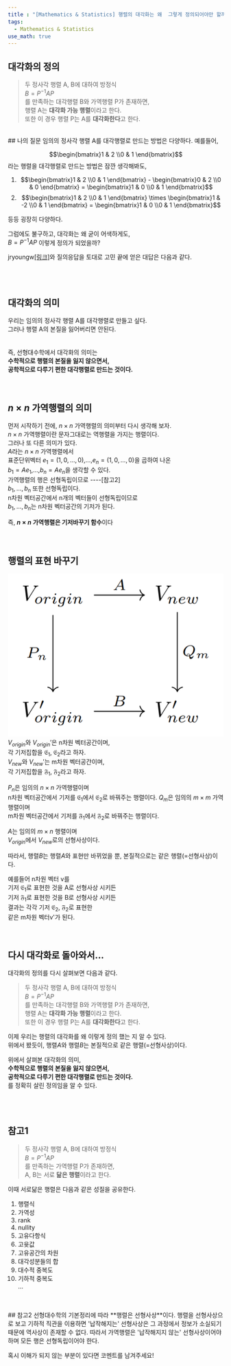 ```yaml
---
title : "[Mathematics & Statistics] 행렬의 대각화는 왜  그렇게 정의되어야만 할까"
tags:
  - Mathematics & Statistics
use_math: true
---
```


## 대각화의 정의
>두 정사각 행렬 A, B에 대하여 방정식  
>$B=P^{-1}AP$  
>를 만족하는 대각행렬 B와 가역행렬 P가 존재하면,  
>행렬 A는 **대각화 가능 행렬**이라고 한다.  
>또한 이 경우 행렬 P는 A를 **대각화한다**고 한다.  
  
<br>  
## 나의 질문
임의의 정사각 행렬 A를 대각행렬로 만드는 방법은 다양하다.
예를들어,  
  
$$\begin{bmatrix}1 & 2 \\0 & 1 \end{bmatrix}$$ 라는 행렬을 대각행렬로 만드는 방법은 잠깐 생각해봐도,  

1) $$\begin{bmatrix}1 & 2 \\0 & 1 \end{bmatrix} - \begin{bmatrix}0 & 2 \\0 & 0 \end{bmatrix} = \begin{bmatrix}1 & 0 \\0 & 1 \end{bmatrix}$$   
2) $$\begin{bmatrix}1 & 2 \\0 & 1 \end{bmatrix}  \times  \begin{bmatrix}1 & -2 \\0 & 1 \end{bmatrix} = \begin{bmatrix}1 & 0 \\0 & 1 \end{bmatrix}$$   

등등 굉장히 다양하다.  
  
그럼에도 불구하고, 대각화는 왜 굳이 어색하게도,  
$B=P^{-1}AP$ 
이렇게 정의가 되었을까?   
  
jryoungw[[링크]](https://jryoungw.github.io/)와 질의응답을 토대로 고민 끝에 얻은 대답은 다음과 같다.  
<br>  
<br>  
## 대각화의 의미
우리는 임의의 정사각 행렬 A를 대각행렬로 만들고 싶다.   
그러나 행렬 A의 본질을 잃어버리면 안된다.  
<br>  
즉, 선형대수학에서 대각화의 의미는  
**수학적으로 행렬의 본질을 잃지 않으면서,   
공학적으로 다루기 편한 대각행렬로 만드는 것이다.**
<br>  
<br>  
## $n\times n$ 가역행렬의 의미
먼저 시작하기 전에, $n\times n$ 가역행렬의 의미부터 다시 생각해 보자.  
$n\times n$ 가역행렬이란 문자그대로는 역행렬을 가지는 행렬이다.  
그러나 또 다른 의미가 있다.  
$A$라는 $n\times n$ 가역행렬에서  
표준단위벡터 $e_{1}=(1,0,...,0)$,...,$e_{n}=(1,0,...,0)$을 곱하여 나온  
$b_{1}=Ae_{1}$,...,$b_{n}=Ae_{n}$을 생각할 수 있다.  
가역행렬의 행은 선형독립이므로 ----[참고2]  
$b_{1},...,b_{n}$ 또한 선형독립이다.  
n차원 벡터공간에서 n개의 벡터들이 선형독립이므로  
$b_{1},...,b_{n}$는 n차원 벡터공간의 기저가 된다.  
  
즉, **$n\times n$ 가역행렬은 기저바꾸기 함수**이다
<br>  
<br>   
## 행렬의 표현 바꾸기
![그림](./img/change-the-basis.PNG)   
$V_{origin}$와 $V_{origin}'$은 n차원 벡터공간이며,  
각 기저집합을 $\mathfrak{E_{1}}$, $\mathfrak{E_{2}}$라고 하자.  
$V_{new}$와 $V_{new}'$는 m차원 벡터공간이며,  
각 기저집합을 $\mathfrak{F_{1}}$, $\mathfrak{F_{2}}$라고 하자.  
  
$P_{n}$은 임의의 $n\times n$ 가역행렬이며  
n차원 벡터공간에서 기저를 $\mathfrak{E_{1}}$에서 $\mathfrak{E_{2}}$로 바꿔주는 행렬이다.
$Q_{m}$은 임의의 $m\times m$ 가역행렬이며  
m차원 벡터공간에서 기저를 $\mathfrak{F_{1}}$에서 $\mathfrak{F_{2}}$로 바꿔주는 행렬이다.  
   
$A$는 임의의 $m\times n$ 행렬이며  
$V_{origin}$에서 $V_{new}$로의 선형사상이다.    
  
따라서, 행렬$B$는 행렬$A$와 표현만 바뀌었을 뿐, 본질적으로는 같은 행렬(=선형사상)이다.  

예를들어 n차원 벡터 v를  
기저 $\mathfrak{E_{1}}$로 표현한 것을 A로 선형사상 시키든  
기저 $\mathfrak{F_{1}}$로 표현한 것을 B로 선형사상 시키든  
결과는 각각 기저 $\mathfrak{E_{2}}$, $\mathfrak{F_{2}}$로 표현한  
같은 m차원 벡터v'가 된다.
<br>  
<br>  
## 다시 대각화로 돌아와서...
대각화의 정의를 다시 살펴보면 다음과 같다.  
  
>두 정사각 행렬 A, B에 대하여 방정식  
>$B=P^{-1}AP$  
>를 만족하는 대각행렬 B와 가역행렬 P가 존재하면,  
>행렬 A는 **대각화 가능 행렬**이라고 한다.  
>또한 이 경우 행렬 P는 A를 **대각화한다**고 한다.  
  
이제 우리는 행렬의 대각화를 왜 이렇게 정의 했는 지 알 수 있다.  
위에서 봤듯이, 행렬$A$와 행렬$B$는 본질적으로 같은 행렬(=선형사상)이다.  
  
위에서 살펴본 대각화의 의미,  
**수학적으로 행렬의 본질을 잃지 않으면서,   
공학적으로 다루기 편한 대각행렬로 만드는 것이다.**  
를 정확히 살린 정의임을 알 수 있다.  
<br>  
<br>  
## 참고1
>두 정사각 행렬 A, B에 대하여 방정식  
>$B=P^{-1}AP$  
>를 만족하는 가역행렬 P가 존재하면,  
>A, B는 서로 **닮은 행렬**이라고 한다.  
  
이때 서로닮은 행렬은 다음과 같은 성질을 공유한다.  
1) 행렬식  
2) 가역성  
3) rank  
4) nullity  
5) 고유다항식  
6) 고윳값  
7) 고유공간의 차원  
8) 대각성분들의 합  
9) 대수적 중복도  
10) 기하적 중복도  
...  
<br>
<br>
## 참고2
선형대수학의 기본정리에 따라 **행렬은 선형사상**이다.  
행렬을 선형사상으로 보고 기하적 직관을 이용하면  
'납작해지는' 선형사상은 그 과정에서 정보가 소실되기 때문에 역사상이 존재할 수 없다.  
따라서 가역행렬은 '납작해지지 않는' 선형사상이어야 하며  
모든 행은 선형독립이어야 한다.
  
  
혹시 이해가 되지 않는 부분이 있다면 코멘트를 남겨주세요!
